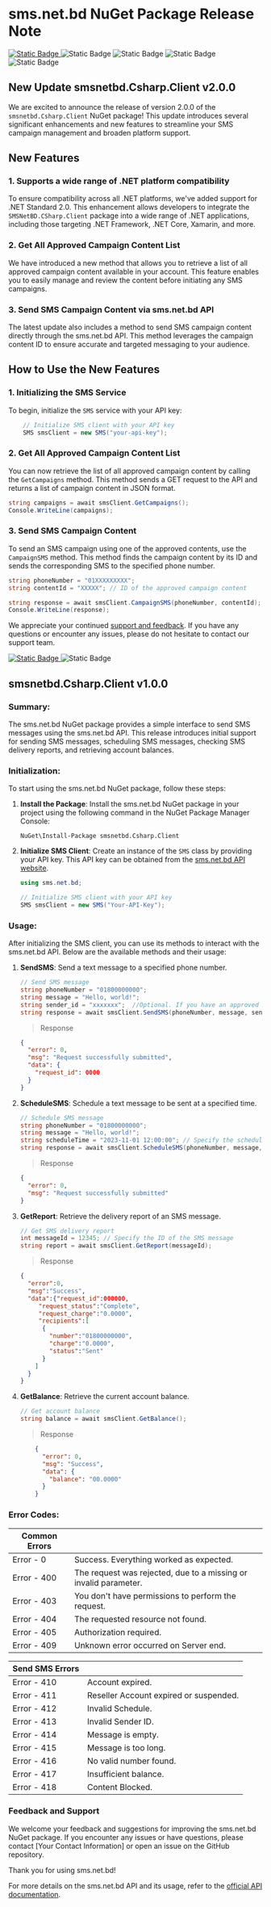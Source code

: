 
# sms.net.bd NuGet Package Release Note
[![Static Badge](https://img.shields.io/badge/NuGet-2.0.0-blue?style=flat)
](https://www.nuget.org/packages/smsnetbd.Csharp.Client)![Static Badge](https://img.shields.io/badge/.Net_Core-2.0-purple?style=flat)
![Static Badge](https://img.shields.io/badge/.Net_Framework-4.6.1-critical?style=flat)
![Static Badge](https://img.shields.io/badge/Xamarin.iOS-10.14-lightgrey?style=flat)
![Static Badge](https://img.shields.io/badge/Xamarin.Android-8.0-success?style=flat)
## New Update smsnetbd.Csharp.Client v2.0.0

We are excited to announce the release of version 2.0.0 of the `smsnetbd.Csharp.Client` NuGet package! This update introduces several significant enhancements and new features to streamline your SMS campaign management and broaden platform support.

## New Features

### 1. Supports a wide range of .NET platform compatibility
To ensure compatibility across all .NET platforms, we've added support for .NET Standard 2.0. This enhancement allows developers to integrate the `SMSNetBD.CSharp.Client` package into a wide range of .NET applications, including those targeting .NET Framework, .NET Core, Xamarin, and more.

### 2. Get All Approved Campaign Content List
We have introduced a new method that allows you to retrieve a list of all approved campaign content available in your account. This feature enables you to easily manage and review the content before initiating any SMS campaigns.

### 3. Send SMS Campaign Content via sms.net.bd API
The latest update also includes a method to send SMS campaign content directly through the sms.net.bd API. This method leverages the campaign content ID to ensure accurate and targeted messaging to your audience.

## How to Use the New Features

### 1. Initializing the SMS Service

To begin, initialize the `SMS` service with your API key:

```csharp
	// Initialize SMS client with your API key
	SMS smsClient = new SMS("your-api-key");
```

### 2. Get All Approved Campaign Content List

You can now retrieve the list of all approved campaign content by calling the `GetCampaigns` method. This method sends a GET request to the API and returns a list of campaign content in JSON format.

```csharp
string campaigns = await smsClient.GetCampaigns();
Console.WriteLine(campaigns);
```

### 3. Send SMS Campaign Content

To send an SMS campaign using one of the approved contents, use the `CampaignSMS` method. This method finds the campaign content by its ID and sends the corresponding SMS to the specified phone number.

```csharp
string phoneNumber = "01XXXXXXXXX";
string contentId = "XXXXX"; // ID of the approved campaign content

string response = await smsClient.CampaignSMS(phoneNumber, contentId);
Console.WriteLine(response);
```


We appreciate your continued [support and feedback](https://github.com/smsnetbd/sms-net-bd-csharp-nuget). If you have any questions or encounter any issues, please do not hesitate to contact our support team.




[![Static Badge](https://img.shields.io/badge/NuGet-1.1.1-blue?style=flat)
](https://www.nuget.org/packages/smsnetbd.Csharp.Client)
![Static Badge](https://img.shields.io/badge/.Net_Core-6.0-purple?style=flat)
## smsnetbd.Csharp.Client v1.0.0
### Summary:
The sms.net.bd NuGet package provides a simple interface to send SMS messages using the sms.net.bd API. This release introduces initial support for sending SMS messages, scheduling SMS messages, checking SMS delivery reports, and retrieving account balances.

### Initialization:
To start using the sms.net.bd NuGet package, follow these steps:

1. **Install the Package**: Install the sms.net.bd NuGet package in your project using the following command in the NuGet Package Manager Console:

   ```shell
   NuGet\Install-Package smsnetbd.Csharp.Client
   ```

2. **Initialize SMS Client**: Create an instance of the `SMS` class by providing your API key. This API key can be obtained from the [sms.net.bd API website](https://www.sms.net.bd/api).

   ```csharp
   using sms.net.bd;

   // Initialize SMS client with your API key
   SMS smsClient = new SMS("Your-API-Key");
   ```

### Usage:
After initializing the SMS client, you can use its methods to interact with the sms.net.bd API. Below are the available methods and their usage:

1. **SendSMS**: Send a text message to a specified phone number.

   ```csharp
   // Send SMS message
   string phoneNumber = "01800000000";
   string message = "Hello, world!";
   string sender_id = "xxxxxxx";  //Optional. If you have an approved Sender ID. 
   string response = await smsClient.SendSMS(phoneNumber, message, sender_id);
   ```
   > Response
    ```json
    {
      "error": 0,
      "msg": "Request successfully submitted",
      "data": {
        "request_id": 0000
      }
    }
    ```
2. **ScheduleSMS**: Schedule a text message to be sent at a specified time.

   ```csharp
   // Schedule SMS message
   string phoneNumber = "01800000000";
   string message = "Hello, world!";
   string scheduleTime = "2023-11-01 12:00:00"; // Specify the scheduled time in ISO 8601 format
   string response = await smsClient.ScheduleSMS(phoneNumber, message, scheduleTime);
   ```
   > Response

    ```json
    {
      "error": 0,
      "msg": "Request successfully submitted"
    }
    ```
3. **GetReport**: Retrieve the delivery report of an SMS message.

   ```csharp
   // Get SMS delivery report
   int messageId = 12345; // Specify the ID of the SMS message
   string report = await smsClient.GetReport(messageId);
   ```
   > Response
	```json
	{
	  "error":0,
	  "msg":"Success",
	  "data":{"request_id":000000,
		 "request_status":"Complete",
		 "request_charge":"0.0000",
		 "recipients":[
		  {
			"number":"01800000000",
			"charge":"0.0000",
			"status":"Sent"
		  }
		]
	  }
	}
	```
4. **GetBalance**: Retrieve the current account balance.

   ```csharp
   // Get account balance
   string balance = await smsClient.GetBalance();
   ```
	> Response
	```json
	    {
	      "error": 0,
	      "msg": "Success",
	      "data": {
	        "balance": "00.0000"
	      }
	    }
	```

### Error Codes:

| Common Errors |  |
|--|--|
| Error - 0 | Success. Everything worked as expected. |
| Error - 400 | The request was rejected, due to a missing or invalid parameter. |
| Error - 403 | You don't have permissions to perform the request. |
| Error - 404 | The requested resource not found. |
| Error - 405 | Authorization required. |
| Error - 409 | Unknown error occurred on Server end. |


| Send SMS Errors |  |
|--|--|
| Error - 410 | Account expired. |
| Error - 411 | Reseller Account expired or suspended. |
| Error - 412 | Invalid Schedule. |
| Error - 413 | Invalid Sender ID. |
| Error - 414 | Message is empty. |
| Error - 415 | Message is too long. |
| Error - 416 | No valid number found. |
| Error - 417 | Insufficient balance. |
| Error - 418 | Content Blocked. |

### Feedback and Support

We welcome your feedback and suggestions for improving the sms.net.bd NuGet package. If you encounter any issues or have questions, please contact [Your Contact Information] or open an issue on the GitHub repository.

Thank you for using sms.net.bd!


For more details on the sms.net.bd API and its usage, refer to the [official API documentation](https://www.sms.net.bd/api).

